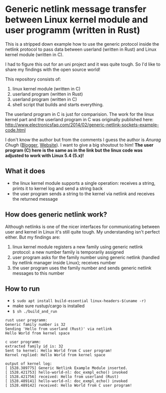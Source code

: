 # Generic netlink message transfer between Linux kernel module and user programm (written in Rust)

This is a stripped down example how to use the generic protocol inside the netlink protocol to 
pass data between userland (written in Rust) and Linux kernel module (written in C).

I had to figure this out for an uni project and it was quite tough. So I'd like to share my findings
with the open source world!

This repository consists of:
1) linux kernel module (written in C)
2) userland program (written in Rust)
3) userland program (written in C)
4) shell script that builds and starts everything.

The userland program in C is just for comparision. The work for the linux kernel part and the userland
program in C was originally published here: http://www.electronicsfaq.com/2014/02/generic-netlink-sockets-example-code.html

I don't know the author but from the comments I guess the author is *Anurag Chugh* ([Blogger](https://www.blogger.com/profile/15390575283968794206), [Website](http://www.lithiumhead.com/)). I want to give a big shoutout to him! 
**The user program (C) here is the same as in the link but the linux code was adjusted to work with Linux 5.4 (5.x)!**

## What it does
- the linux kernel module supports a single operation: receives a string, prints it to kernel log and send a string back
- the user program sends a string to the kernel via netlink and receives the returned message

## How does generic netlink work?
Although netlinks is one of the nicer interfaces for communicating between user and kernel in Linux it's still
quite tough. My understanding isn't perfect either. But my findings are:
1) linux kernel module registers a new family using generic netlink protocol:
   a new number family is temporarily assigned
2) user program asks for the family number using generic netlink (handled by netlink manager inside Linux);
   receives number
3) the user program uses the family number and sends generic netlink messages to this number

## How to run
- `$ sudo apt install build-essential linux-headers-$(uname -r)` 
- make sure rustup/cargo is installed
- `$ sh ./build_and_run`
```
rust user programm:
Generic family number is 32
Sending 'Hello from userland (Rust)' via netlink
Hello World from kernel space

c user programm:
extracted family id is: 32
Sent to kernel: Hello World from C user program!
Kernel replied: Hello World from kernel space

output of kernel log:
[ 1528.389775] Generic Netlink Example Module inserted.
[ 1528.421753] hello-world-nl: doc_exmpl_echo() invoked
[ 1528.421756] received: Hello from userland (Rust)
[ 1528.489141] hello-world-nl: doc_exmpl_echo() invoked
[ 1528.489142] received: Hello World from C user program!
```